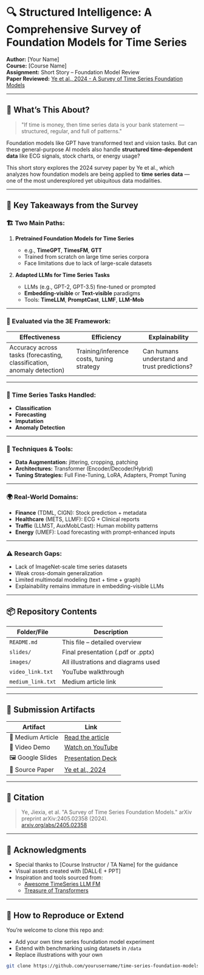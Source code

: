 # 🔍 Structured Intelligence: A Comprehensive Survey of Foundation Models for Time Series

**Author:** [Your Name]  
**Course:** [Course Name]  
**Assignment:** Short Story – Foundation Model Review  
**Paper Reviewed:** [Ye et al., 2024 - A Survey of Time Series Foundation Models](https://arxiv.org/pdf/2405.02358)

---

## 🧠 What’s This About?

> "If time is money, then time series data is your bank statement — structured, regular, and full of patterns."

Foundation models like GPT have transformed text and vision tasks. But can these general-purpose AI models also handle **structured time-dependent data** like ECG signals, stock charts, or energy usage?

This short story explores the 2024 survey paper by Ye et al., which analyzes how foundation models are being applied to **time series data** — one of the most underexplored yet ubiquitous data modalities.

---

## 🎯 Key Takeaways from the Survey

### 🏗️ Two Main Paths:
1. **Pretrained Foundation Models for Time Series**  
   - e.g., **TimeGPT**, **TimesFM**, **GTT**  
   - Trained from scratch on large time series corpora  
   - Face limitations due to lack of large-scale datasets

2. **Adapted LLMs for Time Series Tasks**  
   - LLMs (e.g., GPT-2, GPT-3.5) fine-tuned or prompted  
   - **Embedding-visible** or **Text-visible** paradigms  
   - Tools: **TimeLLM**, **PromptCast**, **LLMF**, **LLM-Mob**

---

### 🔁 Evaluated via the 3E Framework:
| Effectiveness | Efficiency | Explainability |
|---------------|------------|----------------|
| Accuracy across tasks (forecasting, classification, anomaly detection) | Training/inference costs, tuning strategy | Can humans understand and trust predictions? |

---

### 🧪 Time Series Tasks Handled:
- **Classification**
- **Forecasting**
- **Imputation**
- **Anomaly Detection**

---

### 🧰 Techniques & Tools:
- **Data Augmentation:** jittering, cropping, patching
- **Architectures:** Transformer (Encoder/Decoder/Hybrid)
- **Tuning Strategies:** Full Fine-Tuning, LoRA, Adapters, Prompt Tuning

---

### 🌍 Real-World Domains:
- **Finance** (TDML, CIGN): Stock prediction + metadata
- **Healthcare** (METS, LLMF): ECG + Clinical reports
- **Traffic** (LLMST, AuxMobLCast): Human mobility patterns
- **Energy** (UMEF): Load forecasting with prompt-enhanced inputs

---

### ⚠️ Research Gaps:
- Lack of ImageNet-scale time series datasets
- Weak cross-domain generalization
- Limited multimodal modeling (text + time + graph)
- Explainability remains immature in embedding-visible LLMs

---

## 📦 Repository Contents

| Folder/File | Description |
|-------------|-------------|
| `README.md` | This file – detailed overview |
| `slides/`   | Final presentation (.pdf or .pptx) |
| `images/`   | All illustrations and diagrams used |
| `video_link.txt` | YouTube walkthrough |
| `medium_link.txt` | Medium article link |

---

## 🔗 Submission Artifacts

| Artifact | Link |
|---------|------|
| 📖 Medium Article | [Read the article](https://medium.com/@soumyabharathi.vetukuri/structured-intelligence-a-comprehensive-survey-of-foundation-models-and-research-outlook-3d85ce6469b7) |
| 🎥 Video Demo | [Watch on YouTube](https://youtu.be/GQZ-6vpdrr8) |
| 🖼️ Google Slides | [Presentation Deck](https://www.slideshare.net/secret/2viGFmeiIFm7vU) |
| 📄 Source Paper | [Ye et al., 2024](https://arxiv.org/pdf/2405.02358) |

---

## 🧾 Citation

> Ye, Jiexia, et al. "A Survey of Time Series Foundation Models." arXiv preprint arXiv:2405.02358 (2024).  
> [arxiv.org/abs/2405.02358](https://arxiv.org/abs/2405.02358)

---

## 🙌 Acknowledgments

- Special thanks to [Course Instructor / TA Name] for the guidance  
- Visual assets created with [DALL·E + PPT]  
- Inspiration and tools sourced from:
  - [Awesome TimeSeries LLM FM](https://github.com/start2020/Awesome-TimeSeries-LLM-FM)
  - [Treasure of Transformers](https://github.com/ashishpatel26/Treasure-of-Transformers)

---

## 📌 How to Reproduce or Extend

You’re welcome to clone this repo and:
- Add your own time series foundation model experiment
- Extend with benchmarking using datasets in `/data`
- Replace illustrations with your own

```bash
git clone https://github.com/yourusername/time-series-foundation-models-review.git

